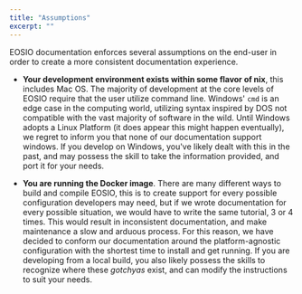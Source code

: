 ```yaml
---
title: "Assumptions"
excerpt: ""
---
```

EOSIO documentation enforces several assumptions on the end-user in order to create a more consistent documentation experience.

* **Your development environment exists within some flavor of nix**, this includes Mac OS. The majority of development at the core levels of EOSIO require that the user utilize command line. Windows' `cmd` is an edge case in the computing world, utilizing syntax inspired by DOS not compatible with the vast majority of software in the wild. Until Windows adopts a Linux Platform (it does appear this might happen eventually), we regret to inform you that none of our documentation support windows. If you develop on Windows, you've likely dealt with this in the past, and may possess the skill to take the information provided, and port it for your needs.

* **You are running the Docker image**. There are many different ways to build and compile EOSIO, this is to create support for every possible configuration developers may need, but if we wrote documentation for every possible situation, we would have to write the same tutorial, 3 or 4 times. This would result in inconsistent documentation, and make maintenance a slow and arduous process. For this reason, we have decided to conform our documentation around the platform-agnostic configuration with the shortest time to install and get running. If you are developing from a local build, you also likely possess the skills to recognize where these _gotchyas_ exist, and can modify the instructions to suit your needs.